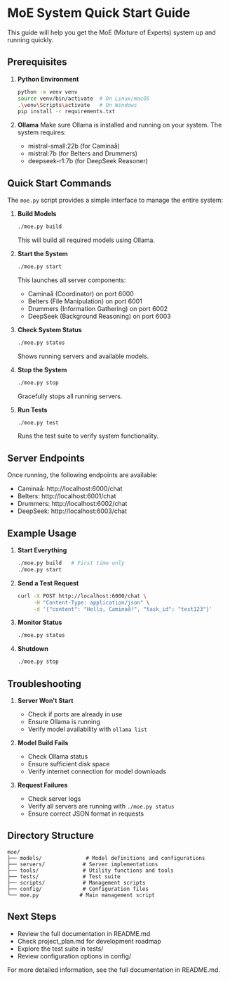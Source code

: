 # MoE System Quick Start Guide

This guide will help you get the MoE (Mixture of Experts) system up and running quickly.

## Prerequisites

1. **Python Environment**
   ```bash
   python -m venv venv
   source venv/bin/activate  # On Linux/macOS
   .\venv\Scripts\activate   # On Windows
   pip install -r requirements.txt
   ```

2. **Ollama**
   Make sure Ollama is installed and running on your system. The system requires:
   - mistral-small:22b (for Caminaå)
   - mistral:7b (for Belters and Drummers)
   - deepseek-r1:7b (for DeepSeek Reasoner)

## Quick Start Commands

The `moe.py` script provides a simple interface to manage the entire system:

1. **Build Models**
   ```bash
   ./moe.py build
   ```
   This will build all required models using Ollama.

2. **Start the System**
   ```bash
   ./moe.py start
   ```
   This launches all server components:
   - Caminaå (Coordinator) on port 6000
   - Belters (File Manipulation) on port 6001
   - Drummers (Information Gathering) on port 6002
   - DeepSeek (Background Reasoning) on port 6003

3. **Check System Status**
   ```bash
   ./moe.py status
   ```
   Shows running servers and available models.

4. **Stop the System**
   ```bash
   ./moe.py stop
   ```
   Gracefully stops all running servers.

5. **Run Tests**
   ```bash
   ./moe.py test
   ```
   Runs the test suite to verify system functionality.

## Server Endpoints

Once running, the following endpoints are available:

- Caminaå: http://localhost:6000/chat
- Belters: http://localhost:6001/chat
- Drummers: http://localhost:6002/chat
- DeepSeek: http://localhost:6003/chat

## Example Usage

1. **Start Everything**
   ```bash
   ./moe.py build   # First time only
   ./moe.py start
   ```

2. **Send a Test Request**
   ```bash
   curl -X POST http://localhost:6000/chat \
        -H "Content-Type: application/json" \
        -d '{"content": "Hello, Caminaå!", "task_id": "test123"}'
   ```

3. **Monitor Status**
   ```bash
   ./moe.py status
   ```

4. **Shutdown**
   ```bash
   ./moe.py stop
   ```

## Troubleshooting

1. **Server Won't Start**
   - Check if ports are already in use
   - Ensure Ollama is running
   - Verify model availability with `ollama list`

2. **Model Build Fails**
   - Check Ollama status
   - Ensure sufficient disk space
   - Verify internet connection for model downloads

3. **Request Failures**
   - Check server logs
   - Verify all servers are running with `./moe.py status`
   - Ensure correct JSON format in requests

## Directory Structure

```
moe/
├── models/              # Model definitions and configurations
├── servers/            # Server implementations
├── tools/              # Utility functions and tools
├── tests/              # Test suite
├── scripts/            # Management scripts
├── config/             # Configuration files
└── moe.py             # Main management script
```

## Next Steps

- Review the full documentation in README.md
- Check project_plan.md for development roadmap
- Explore the test suite in tests/
- Review configuration options in config/

For more detailed information, see the full documentation in README.md. 